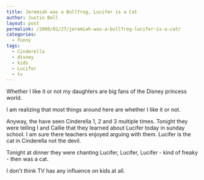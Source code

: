 ```yaml
---
title: Jeremiah was a Bullfrog, Lucifer is a Cat
author: Justin Ball
layout: post
permalink: /2008/01/27/jeremiah-was-a-bullfrog-lucifer-is-a-cat/
categories:
  - Funny
tags:
  - Cinderella
  - disney
  - kids
  - Lucifer
  - tv
---
```


Whether I like it or not my daughters are big fans of the Disney princess world.

I am realizing that most things around here are whether I like it or not.

Anyway, the have seen Cinderella 1, 2 and 3 multiple times. Tonight they were telling I and Callie that they learned about Lucifer today in sunday school. I am sure there teachers enjoyed arguing with them. Lucifer is the cat in Cinderella not the devil.

Tonight at dinner they were chanting Lucifer, Lucifer, Lucifer - kind of freaky - then was a cat.

I don't think TV has any influence on kids at all.